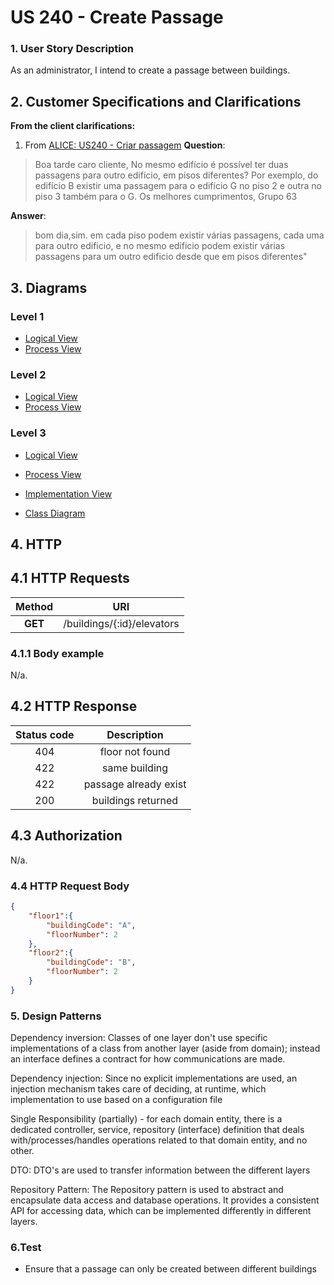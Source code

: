 # US 240 - Create Passage

### 1. User Story Description

As an administrator, I intend to create a passage between buildings.

## 2. Customer Specifications and Clarifications

**From the client clarifications:**

1. From [ALICE: US240 - Criar passagem](https://moodle.isep.ipp.pt/mod/forum/discuss.php?d=25082#p31732)
**Question**:
>   Boa tarde caro cliente,
No mesmo edifício é possível ter duas passagens para outro edifício, em pisos diferentes?
Por exemplo, do edifício B existir uma passagem para o edifício G no piso 2 e outra no piso 3 também para o G.
Os melhores cumprimentos,
Grupo 63

**Answer**:
> bom dia,sim. em cada piso podem existir várias passagens, cada uma para outro edificio, e no mesmo edificio podem existir várias passagens para um outro edificio desde que em pisos diferentes"


## 3. Diagrams
### Level 1
- [Logical View](../general-purpose/level1/logical-view.svg)
- [Process View](./level1/process-view.svg)

### Level 2
- [Logical View](../general-purpose/level2/logical-view.svg)
- [Process View](./level2/process-view.svg)

### Level 3

- [Logical View](../general-purpose/level3/logical-view.svg)
- [Process View](./level3/process-view.svg)
- [Implementation View](../general-purpose/level3/implementation-view.svg)

- [Class Diagram](./class-diagram.svg)

## 4. HTTP

## 4.1 HTTP Requests
| Method    | URI                           |
|:---------:|:-----------------------------:|
| **GET**   | /buildings/{:id}/elevators    |

### 4.1.1 Body example

N/a.

## 4.2 HTTP Response
| Status code   | Description           |
|:-------------:|:---------------------:|
| 404           | floor not found       |
| 422           | same building         |
| 422           | passage already exist |
| 200           | buildings returned    |

## 4.3 Authorization

N/a.

### 4.4 HTTP Request Body
```json
{
    "floor1":{
        "buildingCode": "A",
        "floorNumber": 2
    },
    "floor2":{
        "buildingCode": "B",
        "floorNumber": 2
    }
}
```
### 5. Design Patterns


Dependency inversion: Classes of one layer don't use specific implementations of a class from another layer (aside from domain); instead an interface defines a contract for how communications are made.

Dependency injection: Since no explicit implementations are used, an injection mechanism takes care of deciding, at runtime, which implementation to use based on a configuration file

Single Responsibility (partially) - for each domain entity, there is a dedicated controller, service, repository (interface) definition that deals with/processes/handles operations related to that domain entity, and no other.

DTO: DTO's are used to transfer information between the different layers

Repository Pattern: The Repository pattern is used to abstract and encapsulate data access and database operations. It provides a consistent API for accessing data, which can be implemented differently in different layers.



### 6.Test

- Ensure that a passage can only be created between different buildings

